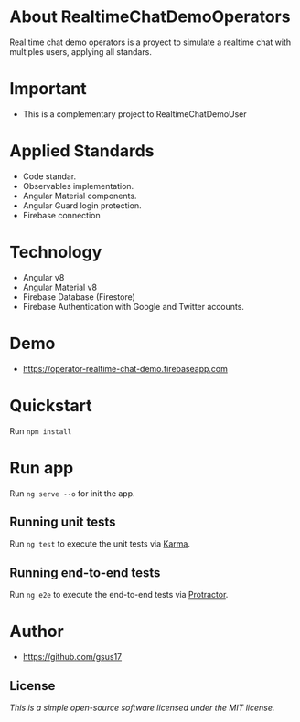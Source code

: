 # About RealtimeChatDemoOperators 
Real time chat demo operators is a proyect to simulate a realtime chat with multiples users, applying all standars.

# Important
* This is a complementary project to RealtimeChatDemoUser

# Applied Standards
* Code standar.
* Observables implementation.
* Angular Material components.
* Angular Guard login protection.
* Firebase connection

# Technology
* Angular v8
* Angular Material v8
* Firebase Database (Firestore)
* Firebase Authentication with Google and Twitter accounts.

# Demo
* https://operator-realtime-chat-demo.firebaseapp.com

# Quickstart
Run `npm install` 

# Run app
Run `ng serve --o`  for init the app.

## Running unit tests

Run `ng test` to execute the unit tests via [Karma](https://karma-runner.github.io).

## Running end-to-end tests

Run `ng e2e` to execute the end-to-end tests via [Protractor](http://www.protractortest.org/).

# Author
* https://github.com/gsus17

## License
*This is a simple open-source software licensed under the MIT license.*
